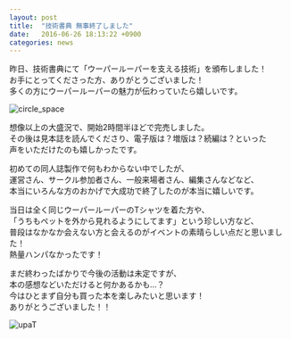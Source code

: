 ```yaml
---
layout: post
title:  "技術書典 無事終了しました"
date:   2016-06-26 18:13:22 +0900
categories: news
---
```


昨日、技術書典にて「ウーパールーパーを支える技術」を頒布しました！  
お手にとってくださった方、ありがとうございました！  
多くの方にウーパールーパーの魅力が伝わっていたら嬉しいです。  

![circle_space](http://wirohakaruta.github.io/img/circle_space.jpg)  

想像以上の大盛況で、開始2時間半ほどで完売しました。  
その後は見本誌を読んでくださり、電子版は？増版は？続編は？といった  
声をいただけたのも嬉しかったです。  

初めての同人誌製作で何もわからない中でしたが、  
運営さん、サークル参加者さん、一般来場者さん、編集さんなどなど、  
本当にいろんな方のおかげで大成功で終了したのが本当に嬉しいです。  

当日は全く同じウーパールーパーのTシャツを着た方や、  
「うちもペットを外から見れるようにしてます」という珍しい方など、  
普段はなかなか会えない方と会えるのがイベントの素晴らしい点だと思いました！  
熱量ハンパなかったです！  

まだ終わったばかりで今後の活動は未定ですが、  
本の感想などいただけると何かあるかも…？  
今はひとまず自分も買った本を楽しみたいと思います！  
ありがとうございました！！  

![upaT](http://wirohakaruta.github.io/img/upaT.jpg)



